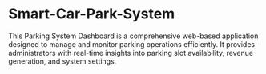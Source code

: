 # Smart-Car-Park-System
This Parking System Dashboard is a comprehensive web-based application designed to manage and monitor parking operations efficiently. It provides administrators with real-time insights into parking slot availability, revenue generation, and system settings.
